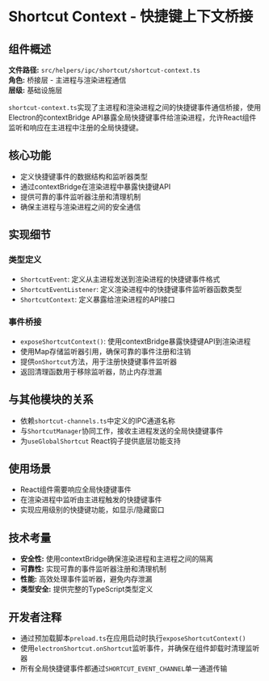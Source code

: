 # Shortcut Context - 快捷键上下文桥接

## 组件概述

**文件路径:** `src/helpers/ipc/shortcut/shortcut-context.ts`  
**角色:** 桥接层 - 主进程与渲染进程通信  
**层级:** 基础设施层

`shortcut-context.ts`实现了主进程和渲染进程之间的快捷键事件通信桥接，使用Electron的contextBridge API暴露全局快捷键事件给渲染进程，允许React组件监听和响应在主进程中注册的全局快捷键。

## 核心功能

- 定义快捷键事件的数据结构和监听器类型
- 通过contextBridge在渲染进程中暴露快捷键API
- 提供可靠的事件监听器注册和清理机制
- 确保主进程与渲染进程之间的安全通信

## 实现细节

### 类型定义

- `ShortcutEvent`: 定义从主进程发送到渲染进程的快捷键事件格式
- `ShortcutEventListener`: 定义渲染进程中的快捷键事件监听器函数类型
- `ShortcutContext`: 定义暴露给渲染进程的API接口

### 事件桥接

- `exposeShortcutContext()`: 使用contextBridge暴露快捷键API到渲染进程
- 使用Map存储监听器引用，确保可靠的事件注册和注销
- 提供`onShortcut`方法，用于注册快捷键事件监听器
- 返回清理函数用于移除监听器，防止内存泄漏

## 与其他模块的关系

- 依赖`shortcut-channels.ts`中定义的IPC通道名称
- 与`ShortcutManager`协同工作，接收主进程发送的全局快捷键事件
- 为`useGlobalShortcut` React钩子提供底层功能支持

## 使用场景

- React组件需要响应全局快捷键事件
- 在渲染进程中监听由主进程触发的快捷键事件
- 实现应用级别的快捷键功能，如显示/隐藏窗口

## 技术考量

- **安全性:** 使用contextBridge确保渲染进程和主进程之间的隔离
- **可靠性:** 实现可靠的事件监听器注册和清理机制
- **性能:** 高效处理事件监听器，避免内存泄漏
- **类型安全:** 提供完整的TypeScript类型定义

## 开发者注释

- 通过预加载脚本`preload.ts`在应用启动时执行`exposeShortcutContext()`
- 使用`electronShortcut.onShortcut`监听事件，并确保在组件卸载时清理监听器
- 所有全局快捷键事件都通过`SHORTCUT_EVENT_CHANNEL`单一通道传输 